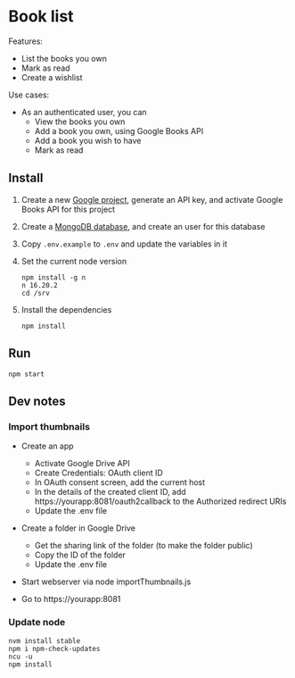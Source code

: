 # Book list

Features:
* List the books you own
* Mark as read
* Create a wishlist

Use cases:
* As an authenticated user, you can
  * View the books you own
  * Add a book you own, using Google Books API
  * Add a book you wish to have
  * Mark as read

## Install

1. Create a new [Google project](https://console.developers.google.com/projectselector/apis/credentials),
   generate an API key, and activate Google Books API for this project
2. Create a [MongoDB database](http://mlab.com/), and create an user for this database
3. Copy `.env.example` to `.env` and update the variables in it
4. Set the current node version

       npm install -g n
       n 16.20.2
       cd /srv

5. Install the dependencies

       npm install

## Run

    npm start

## Dev notes

### Import thumbnails

- Create an app
    - Activate Google Drive API
    - Create Credentials: OAuth client ID
    - In OAuth consent screen, add the current host
    - In the details of the created client ID,
      add https://yourapp:8081/oauth2callback to the Authorized redirect URIs
    - Update the .env file

- Create a folder in Google Drive
    - Get the sharing link of the folder (to make the folder public)
    - Copy the ID of the folder
    - Update the .env file

- Start webserver via node importThumbnails.js
- Go to https://yourapp:8081

### Update node

    nvm install stable
    npm i npm-check-updates
    ncu -u
    npm install
